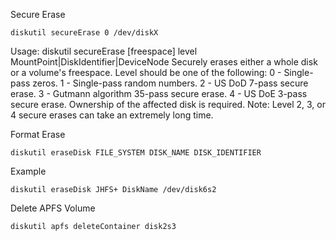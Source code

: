 Secure Erase

```
diskutil secureErase 0 /dev/diskX
```

Usage: diskutil secureErase [freespace] level MountPoint|DiskIdentifier|DeviceNode
Securely erases either a whole disk or a volume's freespace.
Level should be one of the following:
0 - Single-pass zeros.
1 - Single-pass random numbers.
2 - US DoD 7-pass secure erase.
3 - Gutmann algorithm 35-pass secure erase.
4 - US DoE 3-pass secure erase.
Ownership of the affected disk is required.
Note: Level 2, 3, or 4 secure erases can take an extremely long time.

Format Erase

```
diskutil eraseDisk FILE_SYSTEM DISK_NAME DISK_IDENTIFIER
```

Example

```
diskutil eraseDisk JHFS+ DiskName /dev/disk6s2
```

Delete APFS Volume

```
diskutil apfs deleteContainer disk2s3
```
